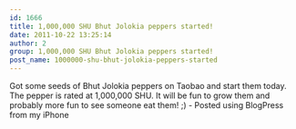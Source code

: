 ```yaml
---
id: 1666
title: 1,000,000 SHU Bhut Jolokia peppers started!
date: 2011-10-22 13:25:14
author: 2
group: 1,000,000 SHU Bhut Jolokia peppers started!
post_name: 1000000-shu-bhut-jolokia-peppers-started
---
```


Got some seeds of Bhut Jolokia peppers on Taobao and start them today. The pepper is rated at 1,000,000 SHU. It will be fun to grow them and probably more fun to see someone eat them! ;) - Posted using BlogPress from my iPhone